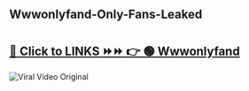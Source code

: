 
 ## Wwwonlyfand-Only-Fans-Leaked

# <h2><a href="https://clipsfans.com/Wwwonlyfand&ref=git">🔗 Click to LINKS ⏩⏩ 👉 🟢 Wwwonlyfand </a></h2>

<a href="https://clipsfans.com/Wwwonlyfand&ref=git" rel="nofollow" data-target="animated-image.originalLink"><img src="https://i.ibb.co.com/xMMVF88/686577567.gif" alt="Viral Video Original" style="max-width: 100%; display: inline-block;" data-target="animated-image.originalImage"></a>
